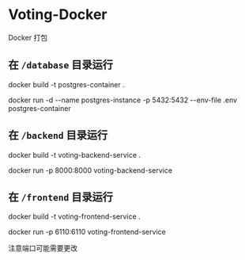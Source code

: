 # Voting-Docker

Docker 打包

## 在 `/database` 目录运行

docker build -t postgres-container .

docker run -d --name postgres-instance -p 5432:5432 --env-file .env postgres-container

## 在 `/backend` 目录运行

docker build -t voting-backend-service .

docker run -p 8000:8000 voting-backend-service

## 在 `/frontend` 目录运行

docker build -t voting-frontend-service .

docker run -p 6110:6110 voting-frontend-service

注意端口可能需要更改
